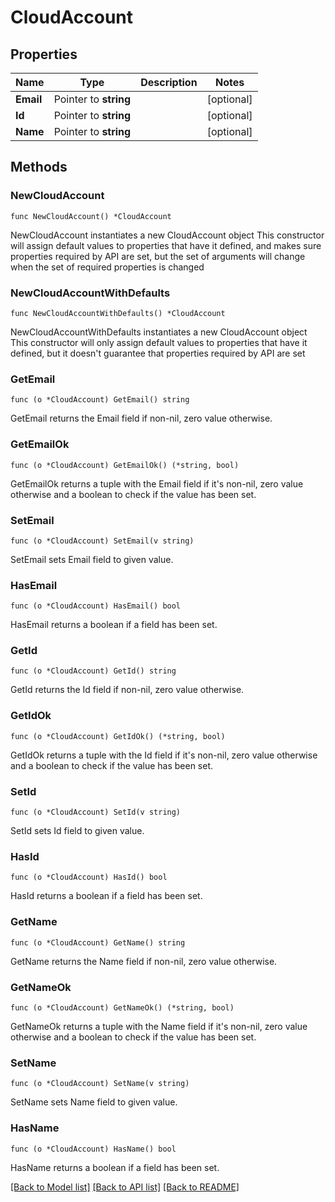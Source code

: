 # CloudAccount

## Properties

Name | Type | Description | Notes
------------ | ------------- | ------------- | -------------
**Email** | Pointer to **string** |  | [optional] 
**Id** | Pointer to **string** |  | [optional] 
**Name** | Pointer to **string** |  | [optional] 

## Methods

### NewCloudAccount

`func NewCloudAccount() *CloudAccount`

NewCloudAccount instantiates a new CloudAccount object
This constructor will assign default values to properties that have it defined,
and makes sure properties required by API are set, but the set of arguments
will change when the set of required properties is changed

### NewCloudAccountWithDefaults

`func NewCloudAccountWithDefaults() *CloudAccount`

NewCloudAccountWithDefaults instantiates a new CloudAccount object
This constructor will only assign default values to properties that have it defined,
but it doesn't guarantee that properties required by API are set

### GetEmail

`func (o *CloudAccount) GetEmail() string`

GetEmail returns the Email field if non-nil, zero value otherwise.

### GetEmailOk

`func (o *CloudAccount) GetEmailOk() (*string, bool)`

GetEmailOk returns a tuple with the Email field if it's non-nil, zero value otherwise
and a boolean to check if the value has been set.

### SetEmail

`func (o *CloudAccount) SetEmail(v string)`

SetEmail sets Email field to given value.

### HasEmail

`func (o *CloudAccount) HasEmail() bool`

HasEmail returns a boolean if a field has been set.

### GetId

`func (o *CloudAccount) GetId() string`

GetId returns the Id field if non-nil, zero value otherwise.

### GetIdOk

`func (o *CloudAccount) GetIdOk() (*string, bool)`

GetIdOk returns a tuple with the Id field if it's non-nil, zero value otherwise
and a boolean to check if the value has been set.

### SetId

`func (o *CloudAccount) SetId(v string)`

SetId sets Id field to given value.

### HasId

`func (o *CloudAccount) HasId() bool`

HasId returns a boolean if a field has been set.

### GetName

`func (o *CloudAccount) GetName() string`

GetName returns the Name field if non-nil, zero value otherwise.

### GetNameOk

`func (o *CloudAccount) GetNameOk() (*string, bool)`

GetNameOk returns a tuple with the Name field if it's non-nil, zero value otherwise
and a boolean to check if the value has been set.

### SetName

`func (o *CloudAccount) SetName(v string)`

SetName sets Name field to given value.

### HasName

`func (o *CloudAccount) HasName() bool`

HasName returns a boolean if a field has been set.


[[Back to Model list]](../README.md#documentation-for-models) [[Back to API list]](../README.md#documentation-for-api-endpoints) [[Back to README]](../README.md)



